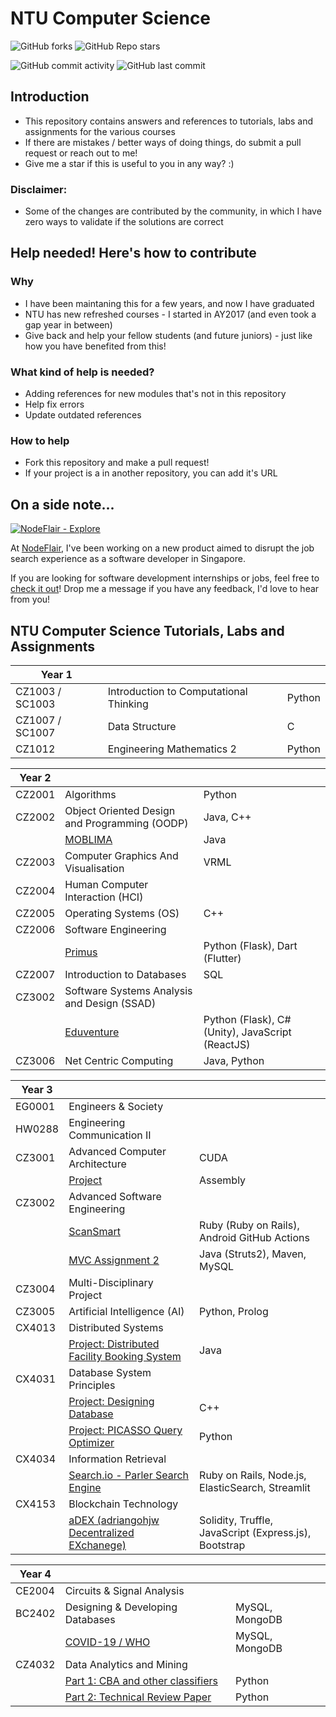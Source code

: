 # NTU Computer Science

<img alt="GitHub forks" src="https://img.shields.io/github/forks/adriangohjw/ntu_compsci?style=social"> <img alt="GitHub Repo stars" src="https://img.shields.io/github/stars/adriangohjw/ntu_compsci?style=social">

<img alt="GitHub commit activity" src="https://img.shields.io/github/commit-activity/y/adriangohjw/ntu_compsci"> <img alt="GitHub last commit" src="https://img.shields.io/github/last-commit/adriangohjw/ntu_compsci">

## Introduction

- This repository contains answers and references to tutorials, labs and assignments for the various courses
- If there are mistakes / better ways of doing things, do submit a pull request or reach out to me!
- Give me a star if this is useful to you in any way? :)

### Disclaimer:

- Some of the changes are contributed by the community, in which I have zero ways to validate if the solutions are correct

## Help needed! Here's how to contribute

### Why
- I have been maintaning this for a few years, and now I have graduated
- NTU has new refreshed courses - I started in AY2017 (and even took a gap year in between)
- Give back and help your fellow students (and future juniors) - just like how you have benefited from this! 

### What kind of help is needed?
- Adding references for new modules that's not in this repository
- Help fix errors 
- Update outdated references

### How to help
- Fork this repository and make a pull request!
- If your project is a in another repository, you can add it's URL

## On a side note...

[![NodeFlair - Explore](nodeflair_explore.jpg)](https://nodeflair.com)

At [NodeFlair](https://www.nodeflair.com/), I've been working on a new product aimed to disrupt the job search experience as a software developer in Singapore.

If you are looking for software development internships or jobs, feel free to [check it out](https://nodeflair.com)! Drop me a message if you have any feedback, I'd love to hear from you!

## NTU Computer Science Tutorials, Labs and Assignments

| Year 1 |                                        |        |
|--------|----------------------------------------|--------|
| CZ1003 / SC1003 | Introduction to Computational Thinking | Python |
| CZ1007 / SC1007 | Data Structure                         | C      |
| CZ1012 | Engineering Mathematics 2              | Python |

| Year 2 |                                                                      |                                                  |
|--------|----------------------------------------------------------------------|--------------------------------------------------|
| CZ2001 | Algorithms                                                           | Python                                           |
| CZ2002 | Object Oriented Design and Programming (OODP)                        | Java, C++                                        |
|        | [MOBLIMA](https://github.com/adriangohjw/cz2002-MOBLIMA)             | Java                                             |
| CZ2003 | Computer Graphics And Visualisation                                  | VRML                                             |
| CZ2004 | Human Computer Interaction (HCI)                                     |                                                  |
| CZ2005 | Operating Systems (OS)                                               | C++                                              |
| CZ2006 | Software Engineering                                                 |                                                  |
|        | [Primus](https://github.com/adriangohjw/cz2006-software-engineering) | Python (Flask), Dart (Flutter)                   |
| CZ2007 | Introduction to Databases                                            | SQL                                              |
| CZ3002 | Software Systems Analysis and Design (SSAD)                          |                                                  |
|        | [Eduventure](https://github.com/adriangohjw/cz3003-eduventure)       | Python (Flask), C# (Unity), JavaScript (ReactJS) |
| CZ3006 | Net Centric Computing                                                | Java, Python                                     |

| Year 3 |                                                                                                           |                                                       |
|--------|-----------------------------------------------------------------------------------------------------------|-------------------------------------------------------|
| EG0001 | Engineers & Society                                                                                       |                                                       |
| HW0288 | Engineering Communication II                                                                              |                                                       |
| CZ3001 | Advanced Computer Architecture                                                                            | CUDA                                                  |
|        | [Project](https://github.com/adriangohjw/cz3001-ACOA)                                                     | Assembly                                              |
| CZ3002 | Advanced Software Engineering                                                                             |                                                       |
|        | [ScanSmart](https://github.com/adriangohjw/cz3002-advanced-software-engineering)                          | Ruby (Ruby on Rails), Android GitHub Actions          |
|        | [MVC Assignment 2](https://github.com/adriangohjw/cz3002-assignment2)                                     | Java (Struts2), Maven, MySQL                          |
| CZ3004 | Multi-Disciplinary Project                                                                                |                                                       |
| CZ3005 | Artificial Intelligence (AI)                                                                              | Python, Prolog                                        |
| CX4013 | Distributed Systems                                                                                       |                                                       |
|        | [Project: Distributed Facility Booking System](https://github.com/adriangohjw/cz4013-distributed-systems) | Java                                                  |
| CX4031 | Database System Principles                                                                                |                                                       |
|        | [Project: Designing Database](https://github.com/adriangohjw/cz4031-database-system-principles)           | C++                                                   |
|        | [Project: PICASSO Query Optimizer](https://github.com/adriangohjw/cz4031-DSP-query-optimizer)             | Python                                                |
| CX4034 | Information Retrieval                                                                                     |                                                       |
|        | [Search.io - Parler Search Engine](https://github.com/adriangohjw/cz4034-information-retrieval)           | Ruby on Rails, Node.js, ElasticSearch, Streamlit      |
| CX4153 | Blockchain Technology                                                                                     |                                                       |
|        | [aDEX (adriangohjw Decentralized EXchanege)](https://github.com/adriangohjw/cx4153-blockchain-technology) | Solidity, Truffle, JavaScript (Express.js), Bootstrap |

| Year 4 |                                                                                                                |                                                  |
|--------|----------------------------------------------------------------------------------------------------------------|--------------------------------------------------|
| CE2004 | Circuits & Signal Analysis                                                                                     |                                                  |
| BC2402 | Designing & Developing Databases                                                                               | MySQL, MongoDB                                   |
|        | [COVID-19 / WHO](https://github.com/adriangohjw/bc2402-designing-developing-databases)                         | MySQL, MongoDB                                   |
| CZ4032 | Data Analytics and Mining                                                                                      |                                                  |
|        | [Part 1: CBA and other classifiers](https://github.com/adriangohjw/CZ4032-Data-Mining-and-Analytics)           | Python                                           |
|        | [Part 2: Technical Review Paper](https://github.com/adriangohjw/cz4032-data-analytics-mining-technical-review) | Python                                           |
